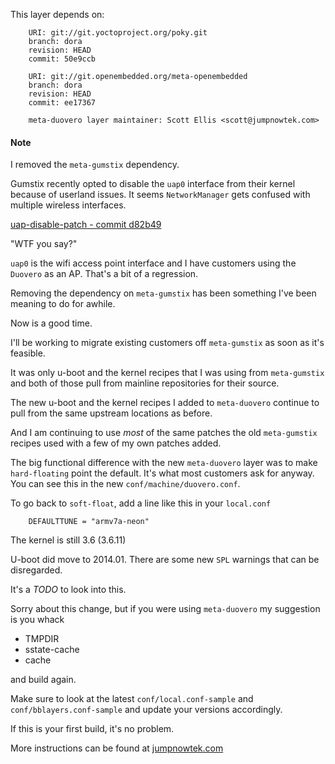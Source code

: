 This layer depends on:

        URI: git://git.yoctoproject.org/poky.git
        branch: dora
        revision: HEAD
        commit: 50e9ccb 

        URI: git://git.openembedded.org/meta-openembedded
        branch: dora
        revision: HEAD
        commit: ee17367

        meta-duovero layer maintainer: Scott Ellis <scott@jumpnowtek.com>

#### Note 

I removed the `meta-gumstix` dependency.

Gumstix recently opted to disable the `uap0` interface from their
kernel because of userland issues. It seems `NetworkManager` gets
confused with multiple wireless interfaces.

[uap-disable-patch - commit d82b49][uap-disable-patch]

"WTF you say?"

`uap0` is the wifi access point interface and I have customers
using the `Duovero` as an AP. That's a bit of a regression.

Removing the dependency on `meta-gumstix` has been something I've 
been meaning to do for awhile.  

Now is a good time.

I'll be working to migrate existing customers off 
`meta-gumstix` as soon as it's feasible.

It was only u-boot and the kernel recipes that I was using from
`meta-gumstix` and both of those pull from mainline repositories
for their source.

The new u-boot and the kernel recipes I added to `meta-duovero` 
continue to pull from the same upstream locations as before.

And I am continuing to use *most* of the same patches the old 
`meta-gumstix` recipes used with a few of my own patches added.

The big functional difference with the new `meta-duovero` layer
was to make `hard-floating` point the default. It's what most 
customers ask for anyway. You can see this in the new 
`conf/machine/duovero.conf`.

To go back to `soft-float`, add a line like this in your 
`local.conf`

        DEFAULTTUNE = "armv7a-neon"

The kernel is still 3.6 (3.6.11)

U-boot did move to 2014.01. There are some new `SPL` warnings that
can be disregarded. 

It's a *TODO* to look into this.

Sorry about this change, but if you were using `meta-duovero` my 
suggestion is you whack

* TMPDIR
* sstate-cache
* cache
  
and build again.

Make sure to look at the latest `conf/local.conf-sample` and
`conf/bblayers.conf-sample` and update your versions accordingly.

If this is your first build, it's no problem.

More instructions can be found at [jumpnowtek.com][duovero-yocto-build]

[uap-disable-patch]: https://github.com/gumstix/meta-gumstix/commit/d82b49bfbbd4e35271ab928f1217636f86725d95
[duovero-yocto-build]: http://www.jumpnowtek.com/gumstix/duovero/Duovero-Systems-with-Yocto.html

